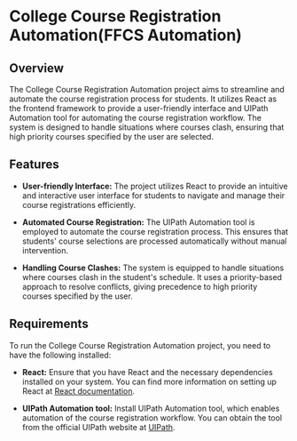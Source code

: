 # College Course Registration Automation(FFCS Automation)

## Overview

The College Course Registration Automation project aims to streamline and automate the course registration process for students. It utilizes React as the frontend framework to provide a user-friendly interface and UIPath Automation tool for automating the course registration workflow. The system is designed to handle situations where courses clash, ensuring that high priority courses specified by the user are selected.

## Features

- **User-friendly Interface:** The project utilizes React to provide an intuitive and interactive user interface for students to navigate and manage their course registrations efficiently.

- **Automated Course Registration:** The UIPath Automation tool is employed to automate the course registration process. This ensures that students' course selections are processed automatically without manual intervention.

- **Handling Course Clashes:** The system is equipped to handle situations where courses clash in the student's schedule. It uses a priority-based approach to resolve conflicts, giving precedence to high priority courses specified by the user.

## Requirements

To run the College Course Registration Automation project, you need to have the following installed:

- **React:** Ensure that you have React and the necessary dependencies installed on your system. You can find more information on setting up React at [React documentation](https://reactjs.org/docs/getting-started.html).

- **UIPath Automation tool:** Install UIPath Automation tool, which enables automation of the course registration workflow. You can obtain the tool from the official UIPath website at [UIPath](https://www.uipath.com/product/studio).
